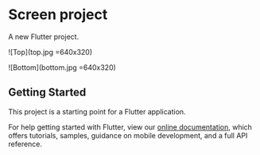 # Screen project

A new Flutter project.

![Top](top.jpg =640x320)

![Bottom](bottom.jpg =640x320)

## Getting Started

This project is a starting point for a Flutter application.

For help getting started with Flutter, view our
[online documentation](https://flutter.dev/docs), which offers tutorials,
samples, guidance on mobile development, and a full API reference.
